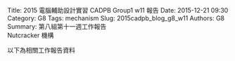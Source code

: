 Title: 2015 電腦輔助設計實習 CADPB Group1 w11 報告
Date: 2015-12-21 09:30
Category: G8
Tags: mechanism
Slug: 2015cadpb_blog_g8_w11
Authors: G8
Summary: 第八組第十一週工作報告<br />Nutcracker 機構

以下為相關工作報告資料

